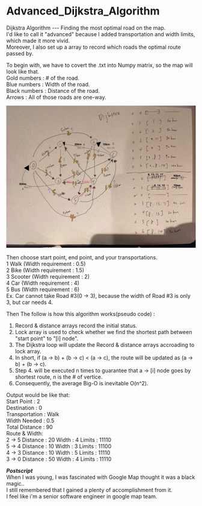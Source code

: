 # Advanced_Dijkstra_Algorithm
Dijkstra Algorithm --- Finding the most optimal road on the map.  
I'd like to call it "advanced" because I added transportation and width limits, which made it more vivid.  
Moreover, I also set up a array to record which roads the optimal route passed by. 

To begin with, we have to covert the .txt into Numpy matrix, so the map will look like that.  
Gold numbers : # of the road.  
Blue numbers : Width of the road.  
Black numbers : Distance of the road.   
Arrows : All of those roads are one-way.  

![image](https://github.com/derrickroselight/Advanced_Dijkstra_Algorithm/blob/master/Dijkstra_map2.jpg)

Then choose start point, end point, and your transportations.  
1 Walk (Width requirement : 0.5)   
2 Bike (Width requirement : 1.5)      
3 Scooter (Width requirement : 2)      
4 Car (Width requirement : 4)     
5 Bus (Width requirement : 6)  
Ex. Car cannot take Road #3(0 -> 3), because the width of Road #3 is only 3, but car needs 4.
  
Then The follow is how this algorithm works(pseudo code) :  
1. Record & distance arrays record the initial status.  
2. Lock array is used to check whether we find the shortest path between "start point" to "[i] node".  
3. The Dijkstra loop will update the Record & distance arrays accroading to lock array.  
4. In short, if (a -> b) + (b -> c) < (a -> c), the route will be updated as (a -> b) + (b -> c).  
5. Step 4. will be executed n times to guarantee that a -> [i] node goes by shortest route, n is the # of vertice.  
6. Consequently, the average Big-O is inevitable O(n^2).  

Output would be like that:  
Start Point : 2  
Destination : 0  
Transportation : Walk  
Width Needed : 0.5  
Total Distance : 90  
Route & Width:  
2 -> 5 Distance : 20 Width : 4 Limits : 11110  
5 -> 4 Distance : 10 Width : 3 Limits : 11100  
4 -> 3 Distance : 10 Width : 5 Limits : 11110  
3 -> 0 Distance : 50 Width : 4 Limits : 11110  


***Postscript***   
When I was young, I was fascinated with Google Map thought it was a black magic..  
I still remembered that I gained a plenty of accomplishment from it.  
I feel like i'm a senior software engineer in google map team.
